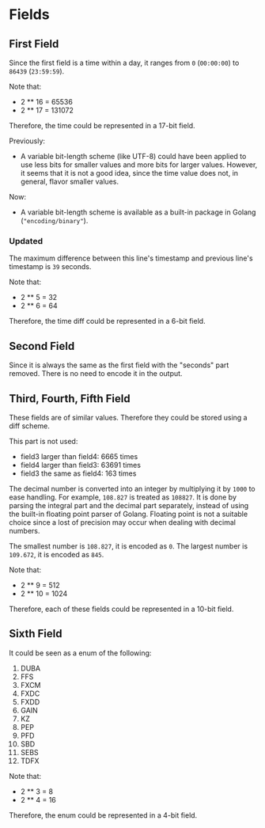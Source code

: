 # Fields

## First Field

Since the first field is a time within a day, it ranges from `0` (`00:00:00`) to
`86439` (`23:59:59`).

Note that:
- 2 ** 16 = 65536
- 2 ** 17 = 131072

Therefore, the time could be represented in a 17-bit field.

Previously:
- A variable bit-length scheme (like UTF-8) could have been applied to use less
  bits for smaller values and more bits for larger values. However, it seems that
  it is not a good idea, since the time value does not, in general, flavor smaller values.

Now:
- A variable bit-length scheme is available as a built-in package in Golang (`"encoding/binary"`).

### Updated
The maximum difference between this line's timestamp and previous line's timestamp is `39` seconds.

Note that:
- 2 ** 5 = 32
- 2 ** 6 = 64

Therefore, the time diff could be represented in a 6-bit field.

## Second Field

Since it is always the same as the first field with the "seconds" part removed.
There is no need to encode it in the output.

## Third, Fourth, Fifth Field

These fields are of similar values.
Therefore they could be stored using a diff scheme.

This part is not used:
- field3 larger than field4: 6665 times
- field4 larger than field3: 63691 times
- field3 the same as field4: 163 times

The decimal number is converted into an integer by multiplying it by `1000` to
ease handling. For example, `108.827` is treated as `108827`.
It is done by parsing the integral part and the decimal part separately,
instead of using the built-in floating point parser of Golang.
Floating point is not a suitable choice since a lost of precision may occur
when dealing with decimal numbers.

The smallest number is `108.827`, it is encoded as `0`.
The largest number is `109.672`, it is encoded as `845`.

Note that:
- 2 ** 9 = 512
- 2 ** 10 = 1024

Therefore, each of these fields could be represented in a 10-bit field.

## Sixth Field

It could be seen as a enum of the following:
1. DUBA
1. FFS
1. FXCM
1. FXDC
1. FXDD
1. GAIN
1. KZ
1. PEP
1. PFD
1. SBD
1. SEBS
1. TDFX

Note that:
- 2 ** 3 = 8
- 2 ** 4 = 16

Therefore, the enum could be represented in a 4-bit field.
